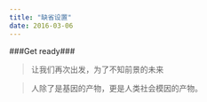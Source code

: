 ```yaml
---
title: "缺省设置"
date: 2016-03-06
---
```


###Get ready###

>让我们再次出发，为了不知前景的未来

>人除了是基因的产物，更是人类社会模因的产物。
